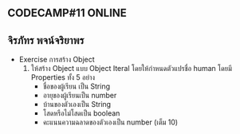 CODECAMP#11 ONLINE
---------------------------
จิรภัทร พจน์จริยาพร
---------------------------
- Exercise การสร้าง Object
    1. ให้สร้าง Object แบบ Object Iteral โดยให้กำหนดตัวแปรชื่อ human โดยมี Properties ทั้ง 5 อย่าง
        - ชื่อของผู้เรียน เป็น String
        - อายุของผู้เรียนเป็น number
        - บ้านของตัวเองเป็น String
        - โสดหรือไม่โสดเป็น boolean
        - คะแนนความฉลาดของตัวเองเป็น number (เต็ม 10)